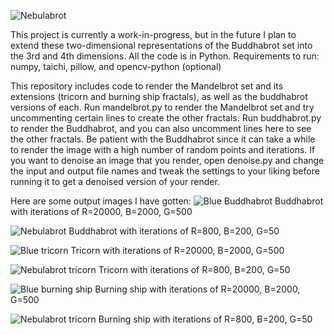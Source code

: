 ![Nebulabrot](images/nebulabrot.png)

This project is currently a work-in-progress, but in the future I plan to extend these two-dimensional representations of the Buddhabrot set into the 3rd and 4th dimensions. All the code is in Python.
Requirements to run:
numpy, taichi, pillow, and opencv-python (optional)

This repository includes code to render the Mandelbrot set and its extensions (tricorn and burning ship fractals), as well as the buddhabrot versions of each.
Run mandelbrot.py to render the Mandelbrot set and try uncommenting certain lines to create the other fractals. Run buddhabrot.py to render the Buddhabrot, and you can also uncomment lines here to see the other fractals. Be patient with the Buddhabrot since it can take a while to render the image with a high number of random points and iterations.
If you want to denoise an image that you render, open denoise.py and change the input and output file names and tweak the settings to your liking before running it to get a denoised version of your render.

Here are some output images I have gotten:
![Blue Buddhabrot](images/bb_blue.png)
Buddhabrot with iterations of R=20000, B=2000, G=500

![Nebulabrot](images/nebulabrot.png)
Buddhabrot with iterations of R=800, B=200, G=50

![Blue tricorn](images/tricorn_blue.png)
Tricorn with iterations of R=20000, B=2000, G=500

![Nebulabrot tricorn](images/tricorn_nebulabrot.png)
Tricorn with iterations of R=800, B=200, G=50

![Blue burning ship](images/burning_ship_blue.png)
Burning ship with iterations of R=20000, B=2000, G=500

![Nebulabrot tricorn](images/burning_ship_nebulabrot.png)
Burning ship with iterations of R=800, B=200, G=50
